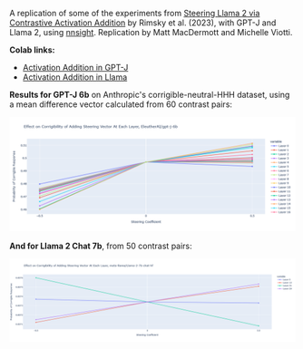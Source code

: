 A replication of some of the experiments from [Steering Llama 2 via Contrastive Activation Addition](https://arxiv.org/abs/2312.06681v2) by Rimsky et al. (2023), with GPT-J and Llama 2, using [nnsight](https://nnsight.net/about/). Replication by Matt MacDermott and Michelle Viotti.

**Colab links:**

- [Activation Addition in GPT-J](https://colab.research.google.com/drive/1QJLWBqSkVe-tMr4MEk2b2X5NO0jWAJb9?usp=sharing)
- [Activation Addition in Llama](https://colab.research.google.com/drive/1RKt5fuXIIl1RvuheXm4GAhJOcT_Rd4SZ?usp=sharing)

**Results for GPT-J 6b** on Anthropic's corrigible-neutral-HHH dataset, using a mean difference vector calculated from 60 contrast pairs:

![](graphs/corrigibility_gpt-j-6b.png)

**And for Llama 2 Chat 7b**, from 50 contrast pairs:

![](graphs/corrigibility_Llama-2-7b-chat.png)
